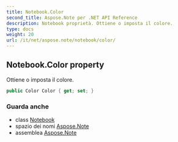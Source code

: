 ```yaml
---
title: Notebook.Color
second_title: Aspose.Note per .NET API Reference
description: Notebook proprietà. Ottiene o imposta il colore.
type: docs
weight: 20
url: /it/net/aspose.note/notebook/color/
---
```

## Notebook.Color property

Ottiene o imposta il colore.

```csharp
public Color Color { get; set; }
```

### Guarda anche

* class [Notebook](../)
* spazio dei nomi [Aspose.Note](../../notebook/)
* assemblea [Aspose.Note](../../../)


